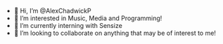 - 👋 Hi, I’m @AlexChadwickP
- 👀 I’m interested in Music, Media and Programming!
- 🌱 I’m currently interning with Sensize
- 💞️ I’m looking to collaborate on anything that may be of interest to me!

<!---
AlexChadwickP/AlexChadwickP is a ✨ special ✨ repository because its `README.md` (this file) appears on your GitHub profile.
You can click the Preview link to take a look at your changes.
--->
